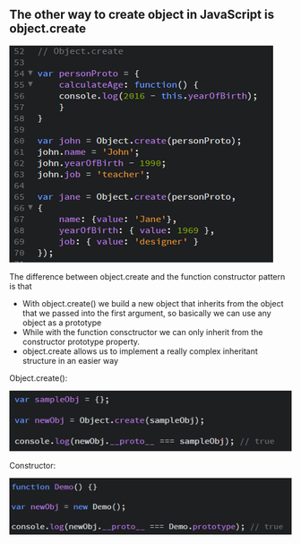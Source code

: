 ## The other way to create object in JavaScript is object.create

![](/assets/js-16)

The difference between object.create and the function constructor pattern is that

* With object.create\(\) we build a new object that inherits from the object that we passed into the first argument, so basically we can use any object as a prototype
* While with the function consctructor we can only inherit from the constructor prototype property.
* object.create allows us to implement a really complex inheritant structure in an easier way

Object.create\(\):

![](/assets/js-18)

Constructor:

![](/assets/js-19)

